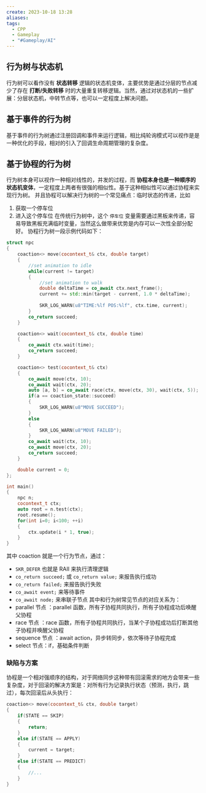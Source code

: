```yaml
---
create: 2023-10-18 13:28
aliases: 
tags:
  - CPP
  - Gameplay
  - "#Gameplay/AI"
---
```

## 行为树与状态机
行为树可以看作没有 **状态转移** 逻辑的状态机变体，主要优势是通过分层的节点减少了存在 **打断/失败转移** 时的大量重复转移逻辑。当然，通过对状态机的一些扩展：分层状态机，中转节点等，也可以一定程度上解决问题。
## 基于事件的行为树
基于事件的行为树通过注册回调和事件来运行逻辑，相比纯轮询模式可以视作是是一种优化的手段，相对的引入了回调生命周期管理的复杂度。
## 基于协程的行为树
行为树本身可以视作一种相对线性的，并发的过程，而 **协程本身也是一种顺序的状态机变体**，一定程度上两者有很强的相似性。基于这种相似性可以通过协程来实现行为树。
并且协程可以解决行为树的一个常见痛点：临时状态的传递，比如
1. 获取一个停车位
2. 进入这个停车位
在传统行为树中，这个 ``停车位`` 变量需要通过黑板来传递，容易导致黑板充满临时变量，当然这么做带来优势是内存可以一次性全部分配好。
协程行为树一段示例代码如下：
```cpp
struct npc
{
    coaction<> move(cocontext_t& ctx, double target)
    {
        //set animation to idle
        while(current != target)
        {
            //set animation to walk
            double deltaTime = co_await ctx.next_frame();
            current += std::min(target - current, 1.0 * deltaTime);
            
            SKR_LOG_WARN(u8"TIME:%lf POS:%lf", ctx.time, current);
        }
        co_return succeed;
    }

    coaction<> wait(cocontext_t& ctx, double time)
    {
        co_await ctx.wait(time);
        co_return succeed;
    }

    coaction<> test(cocontext_t& ctx)
    {
        co_await move(ctx, 10);
        co_await wait(ctx, 20);
        auto [a, b] = co_await race(ctx, move(ctx, 30), wait(ctx, 5));
        if(a == coaction_state::succeed)
        {
            SKR_LOG_WARN(u8"MOVE SUCCEED");
        }
        else
        {
            SKR_LOG_WARN(u8"MOVE FAILED");
        }
        co_await wait(ctx, 10);
        co_await move(ctx, 20);
        co_return succeed;
    }

    double current = 0;
};

int main()
{
    npc n;
    cocontext_t ctx;
    auto root = n.test(ctx);
    root.resume();
    for(int i=0; i<100; ++i)
    {
        ctx.update(i * 1, true);
    }
}
```
其中 coaction 就是一个行为节点，通过：
* ``SKR_DEFER`` 也就是 RAII 来执行清理逻辑
* ``co_return succeed;`` 或 ``co_return value;`` 来报告执行成功
* ``co_return failed;`` 来报告执行失败
* ``co_await event;`` 来等待事件
* ``co_await node;`` 来串联子节点
其中和行为树常见节点的对应关系为：
* parallel 节点 ：parallel 函数，所有子协程共同执行，所有子协程成功后唤醒父协程
* race 节点 ：race 函数，所有子协程共同执行，当某个子协程成功后打断其他子协程并唤醒父协程
* sequence 节点 ：await action，异步转同步，依次等待子协程完成
* select 节点：if，基础条件判断
### 缺陷与方案
协程是一个相对强顺序的结构，对于网络同步这种带有回滚需求的地方会带来一些复杂度，对于回滚的解决方案是：对所有行为记录执行状态（预测，执行，跳过），每次回滚后从头执行：
```cpp
coaction<> move(cocontext_t& ctx, double target)
{
	if(STATE == SKIP)
	{
		return;
	}
	else if(STATE == APPLY)
	{
		current = target;
	}
	else if(STATE == PREDICT)
	{
		//...
	}
}
```
